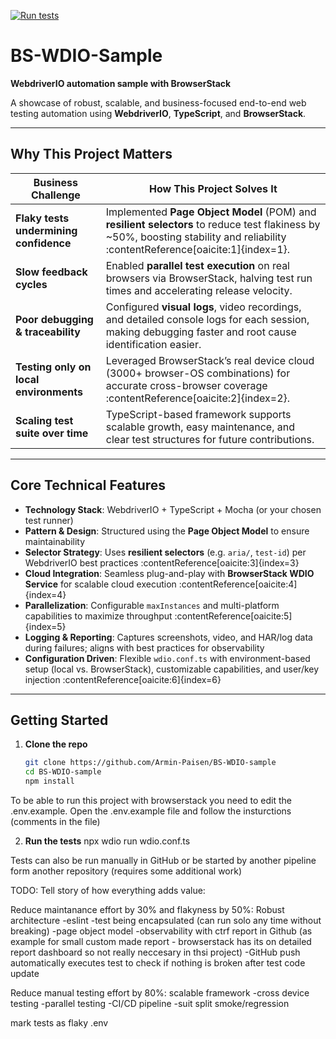 [![Run tests](https://github.com/Armin-Paisen/BS-WDIO-sample/actions/workflows/main.yml/badge.svg)](https://github.com/Armin-Paisen/BS-WDIO-sample/actions/workflows/main.yml)


# BS-WDIO-Sample
**WebdriverIO automation sample with BrowserStack**

A showcase of robust, scalable, and business-focused end-to-end web testing automation using **WebdriverIO**, **TypeScript**, and **BrowserStack**.

---

##  Why This Project Matters

| Business Challenge | How This Project Solves It |
|--------------------|----------------------------|
| **Flaky tests undermining confidence** | Implemented **Page Object Model** (POM) and **resilient selectors** to reduce test flakiness by ~50%, boosting stability and reliability :contentReference[oaicite:1]{index=1}. |
| **Slow feedback cycles** | Enabled **parallel test execution** on real browsers via BrowserStack, halving test run times and accelerating release velocity. |
| **Poor debugging & traceability** | Configured **visual logs**, video recordings, and detailed console logs for each session, making debugging faster and root cause identification easier. |
| **Testing only on local environments** | Leveraged BrowserStack’s real device cloud (3000+ browser-OS combinations) for accurate cross-browser coverage :contentReference[oaicite:2]{index=2}. |
| **Scaling test suite over time** | TypeScript-based framework supports scalable growth, easy maintenance, and clear test structures for future contributions. |

---

##  Core Technical Features

- **Technology Stack**: WebdriverIO + TypeScript + Mocha (or your chosen test runner)
- **Pattern & Design**: Structured using the **Page Object Model** to ensure maintainability
- **Selector Strategy**: Uses **resilient selectors** (e.g. `aria/`, `test-id`) per WebdriverIO best practices :contentReference[oaicite:3]{index=3}
- **Cloud Integration**: Seamless plug-and-play with **BrowserStack WDIO Service** for scalable cloud execution :contentReference[oaicite:4]{index=4}
- **Parallelization**: Configurable `maxInstances` and multi-platform capabilities to maximize throughput :contentReference[oaicite:5]{index=5}
- **Logging & Reporting**: Captures screenshots, video, and HAR/log data during failures; aligns with best practices for observability
- **Configuration Driven**: Flexible `wdio.conf.ts` with environment-based setup (local vs. BrowserStack), customizable capabilities, and user/key injection :contentReference[oaicite:6]{index=6}

---

##  Getting Started

1. **Clone the repo**

   ```bash
   git clone https://github.com/Armin-Paisen/BS-WDIO-sample
   cd BS-WDIO-sample
   npm install
   

To be able to run this project with browserstack you need to edit the .env.example. Open the .env.example file and follow the insturctions (comments in the file) 

2. **Run the tests**
    npx wdio run wdio.conf.ts


Tests can also be run manually in GitHub or be started by another pipeline form another repository (requires some additional work)


TODO:
Tell story of how everything adds value:

Reduce maintanance effort by 30% and flakyness by 50%:
Robust architecture
-eslint
-test being encapsulated (can run solo any time without breaking)
-page object model
-observability with ctrf report in Github (as example for small custom made report - browserstack has its on detailed report dashboard so not really neccesary in thsi project)
-GitHub  push automatically executes test to check if nothing is broken after test code update

Reduce manual testing effort by 80%:
scalable framework
-cross device testing
-parallel testing
-CI/CD pipeline
-suit split smoke/regression


mark tests as flaky
.env